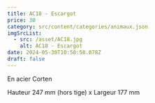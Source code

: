 ```yaml
---
title: AC18 - Escargot
price: 30
category: src/content/categories/animaux.json
imgSrcList:
  - src: /asset/AC18.jpg
    alt: AC18 - Escargot
date: 2024-05-30T10:50:58.078Z
draft: false
---
```


En acier Corten

Hauteur 247 mm (hors tige) x Largeur 177 mm

